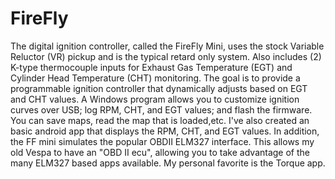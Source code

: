 # FireFly
The digital ignition controller, called the FireFly Mini, uses the stock Variable Reluctor (VR) pickup and is the typical retard only system. Also includes (2) K-type thermocouple inputs for Exhaust Gas Temperature (EGT) and Cylinder Head Temperature (CHT) monitoring. The goal is to provide a programmable ignition controller that dynamically adjusts based on EGT and CHT values.  A Windows program allows you to customize ignition curves over USB; log RPM, CHT, and EGT values; and flash the firmware. You can save maps, read the map that is loaded,etc. I've also created an basic android app that displays the RPM, CHT, and EGT values. In addition, the FF mini simulates the popular OBDII ELM327 interface. This allows my old Vespa to have an "OBD II ecu", allowing you to take advantage of the many ELM327 based apps available. My personal favorite is the Torque app.
